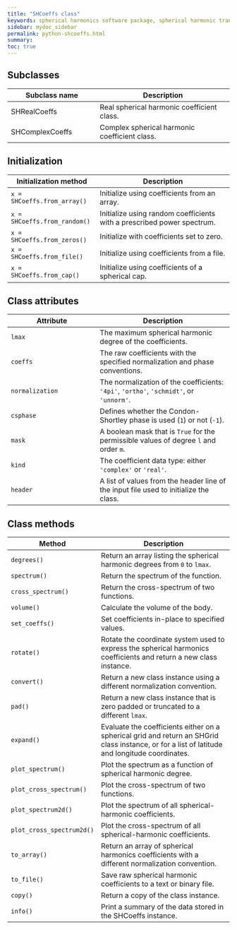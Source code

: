 ```yaml
---
title: "SHCoeffs class"
keywords: spherical harmonics software package, spherical harmonic transform, legendre functions, multitaper spectral analysis, fortran, Python, gravity, magnetic field
sidebar: mydoc_sidebar
permalink: python-shcoeffs.html
summary: 
toc: true
---
```


<style>
table:nth-of-type(n) {
    display:table;
    width:100%;
}
table:nth-of-type(n) th:nth-of-type(2) {
    width:60%;
}
</style>

## Subclasses

| Subclass name | Description |
| ------------- | ----------- |
| SHRealCoeffs | Real spherical harmonic coefficient class. |
| SHComplexCoeffs | Complex spherical harmonic coefficient class. |

## Initialization

| Initialization method | Description |
| --------------------- | ----------- |
| `x = SHCoeffs.from_array()` | Initialize using coefficients from an array. |
| `x = SHCoeffs.from_random()` | Initialize using random coefficients with a prescribed power spectrum. |
| `x = SHCoeffs.from_zeros()` | Initialize with coefficients set to zero. |
| `x = SHCoeffs.from_file()` | Initialize using coefficients from a file. |
| `x = SHCoeffs.from_cap()` | Initialize using coefficients of a spherical cap. |

## Class attributes

| Attribute | Description |
| --------- | ----------- |
| `lmax` | The maximum spherical harmonic degree of the coefficients. |
| `coeffs` | The raw coefficients with the specified normalization and phase conventions. |
| `normalization` | The normalization of the coefficients: `'4pi'`, `'ortho'`, `'schmidt'`, or `'unnorm'`. |
| `csphase` | Defines whether the Condon-Shortley phase is used (`1`) or not (`-1`). |
| `mask` | A boolean mask that is `True` for the permissible values of degree `l` and order `m`. |
| `kind` | The coefficient data type: either `'complex'` or `'real'`. |
| `header` | A list of values from the header line of the input file used to initialize the class. |

## Class methods

| Method | Description |
| ------ | ----------- |
| `degrees()` | Return an array listing the spherical harmonic degrees from `0` to `lmax`. |
| `spectrum()` | Return the spectrum of the function. |
| `cross_spectrum()` | Return the cross-spectrum of two functions. |
| `volume()` | Calculate the volume of the body. |
| `set_coeffs()` | Set coefficients in-place to specified values. |
| `rotate()` | Rotate the coordinate system used to express the spherical harmonics coefficients and return a new class instance. |
| `convert()` | Return a new class instance using a different normalization convention. |
| `pad()` | Return a new class instance that is zero padded or truncated to a different `lmax`. |
| `expand()` | Evaluate the coefficients either on a spherical grid and return an SHGrid class instance, or for a list of latitude and longitude coordinates. |
| `plot_spectrum()` | Plot the spectrum as a function of spherical harmonic degree. |
| `plot_cross_spectrum()` | Plot the cross-spectrum of two functions. |
| `plot_spectrum2d()` | Plot the spectrum of all spherical-harmonic coefficients. |
| `plot_cross_spectrum2d()` | Plot the cross-spectrum of all spherical-harmonic coefficients. |
| `to_array()` | Return an array of spherical harmonics coefficients with a different normalization convention. |
| `to_file()` | Save raw spherical harmonic coefficients to a text or binary file. |
| `copy()` | Return a copy of the class instance. |
| `info()` | Print a summary of the data stored in the SHCoeffs instance. |
